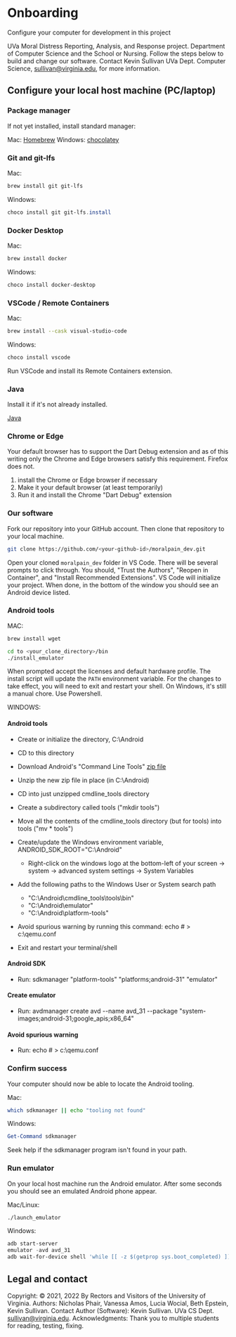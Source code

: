 # Onboarding
Configure your computer for development in this project

UVa Moral Distress Reporting, Analysis, and Response project. Department of Computer Science and the School or Nursing. Follow the steps below to build and change our software. Contact Kevin Sullivan UVa Dept. Computer Science, sullivan@virginia.edu, for more information. 

## Configure your local host machine (PC/laptop)

### Package manager

If not yet installed, install standard manager:

Mac: [Homebrew][2]
Windows: [chocolatey][3]

### Git and git-lfs

Mac:

```bash
brew install git git-lfs
```

Windows:

```PowerShell
choco install git git-lfs.install
```

### Docker Desktop

Mac:

```bash
brew install docker
```

Windows:

```bash
choco install docker-desktop
```

### VSCode / Remote Containers

Mac:

```bash
brew install --cask visual-studio-code
```

Windows:

```PowerShell
choco install vscode
```

Run VSCode and install its Remote Containers extension.

### Java

Install it if it's not already installed.

[Java][15]

### Chrome or Edge

Your default browser has to support the Dart Debug extension and as of this writing only the Chrome and Edge browsers satisfy this requirement. Firefox does not. 

1. install the Chrome or Edge browser if necessary
2. Make it your default browser (at least temporarily)
3. Run it and install the Chrome "Dart Debug" extension

### Our software

Fork our repository into your GitHub account. Then clone that repository to your local machine.

```sh
git clone https://github.com/<your-github-id>/moralpain_dev.git
```

Open your cloned `moralpain_dev` folder in VS Code. There will be several prompts to
click through. You should, "Trust the Authors", "Reopen in Container", and "Install
Recommended Extensions". VS Code will initialize your project. When done, in the
bottom of the window you should see an Android device listed.  

### Android tools

MAC:


```bash
brew install wget
```

```bash
cd to <your_clone_directory>/bin 
./install_emulator
```

When prompted accept the licenses and default hardware profile.
The install script will update the `PATH` environment variable. For the changes
to take effect, you will need to exit and restart your shell. On Windows, it's still a manual chore. Use Powershell.


WINDOWS:

#### Android tools


- Create or initialize the directory, C:\Android
- CD to this directory
- Download Android's "Command Line Tools" [zip file][14]
- Unzip the new zip file in place (in C:\Android)
- CD into just unzipped cmdline_tools directory
- Create a subdirectory called tools ("mkdir tools")
- Move all the contents of the cmdline_tools directory (but for tools) into tools ("mv * tools")
- Create/update the Windows environment variable, ANDROID_SDK_ROOT="C:\Android"
  - Right-click on the windows logo at the bottom-left of your screen -> system -> advanced system settings -> System Variables 
- Add the following paths to the Windows User or System search path
  - "C:\Android\cmdline_tools\tools\bin"
  - "C:\Android\emulator"
  - "C:\Android\platform-tools"

- Avoid spurious warning by running this command: echo # > c:\qemu.conf
- Exit and restart your terminal/shell

#### Android SDK

- Run: sdkmanager "platform-tools" "platforms;android-31" "emulator"

#### Create emulator

- Run: avdmanager create avd --name avd_31 --package "system-images;android-31;google_apis;x86_64"

#### Avoid spurious warning

- Run: echo # > c:\qemu.conf

### Confirm success

Your computer should now be able to locate the Android tooling.

Mac:

```bash
which sdkmanager || echo "tooling not found"
```

Windows:

```PowerShell
Get-Command sdkmanager 
```

Seek help if the sdkmanager program isn't found in your path.

### Run emulator

On your local host machine run the Android emulator. After some seconds you should see an emulated Android phone appear.

Mac/Linux:

```bash
./launch_emulator
```

Windows:

```PowerShell
adb start-server
emulator -avd avd_31
adb wait-for-device shell 'while [[ -z $(getprop sys.boot_completed) ]]; do sleep 1; done;'
```


## Legal and contact

Copyright: © 2021, 2022 By Rectors and Visitors of the University of Virginia.
Authors: Nicholas Phair, Vanessa Amos, Lucia Wocial, Beth Epstein, Kevin Sullivan.
Contact Author (Software): Kevin Sullivan. UVa CS Dept. sullivan@virginia.edu.
Acknowledgments: Thank you to multiple students for reading, testing, fixing.


[1]: https://wiki.debian.org/Apt
[2]: https://brew.sh/
[3]: https://chocolatey.org/
[4]: https://flutter.dev/docs/get-started/install
[5]: https://dart.dev/
[6]: https://developer.android.com/studio
[7]: https://developer.android.com/studio/run/emulator#install
[8]: https://code.visualstudio.com/
[10]: https://www.gnu.org/software/bash/
[11]: https://docs.microsoft.com/en-us/powershell/
[12]: https://github.com/kevinsullivan/moralpain_config
[13]: https://code.visualstudio.com/docs/remote/containers
[14]: https://developer.android.com/studio/#downloads
[15]: https://www.java.com/en/download/manual.jsp
